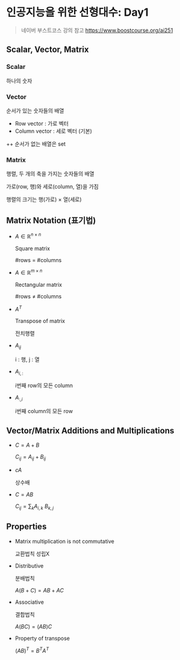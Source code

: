 # 인공지능을 위한 선형대수: Day1

> 네이버 부스트코스 강의 참고 https://www.boostcourse.org/ai251 



## Scalar, Vector, Matrix

### Scalar

하나의 숫자

### Vector

순서가 있는 숫자들의 배열

- Row vector : 가로 벡터
- Column vector : 세로 벡터 (기본)

++ 순서가 없는 배열은 set

### Matrix

행렬, 두 개의 축을 가지는 숫자들의 배열

가로(row, 행)와 세로(column, 열)을 가짐

행렬의 크기는 행(가로) × 열(세로)



## Matrix Notation (표기법)

- $A ∈ ℝ^{n×n}$

  Square matrix

  \#rows = #columns

- $A ∈ ℝ^{m×n}$

  Rectangular matrix

  \#rows ≠ #columns

- $A^T$

  Transpose of matrix

  전치행렬

- $A_{ij}$

  i : 행, j : 열

- $A_{i,:}$

  i번째 row의 모든 column

- $A_{:,i}$

  i번째 column의 모든 row

  

## Vector/Matrix Additions and Multiplications

- $C = A+B$

  $C_{ij} = A_{ij} + B_{ij}$

- $cA$

  상수배

- $C = AB$

  $C_{ij} = \sum_k A_{i,k}\ B_{k,j}$

  

## Properties

- Matrix multiplication is not commutative

  교환법칙 성립X

- Distributive

  분배법칙

  $A(B+C) = AB +AC$

- Associative

  결합법칙

  $A(BC) = (AB)C$

- Property of transpose

  $(AB)^T = B^TA^T$